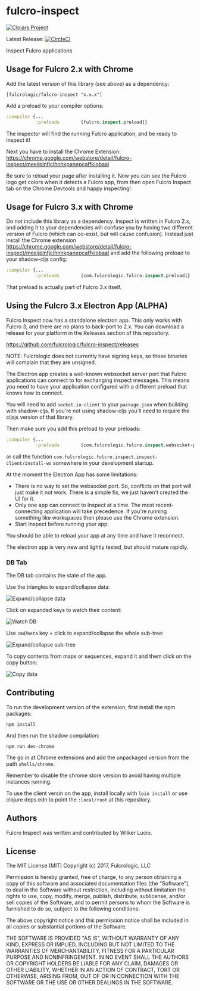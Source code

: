 # fulcro-inspect

[![Clojars Project](https://img.shields.io/clojars/v/fulcrologic/fulcro-inspect.svg)](https://clojars.org/fulcrologic/fulcro-inspect)

Latest Release: [![CircleCI](https://circleci.com/gh/fulcrologic/fulcro-inspect/tree/master.svg?style=svg)](https://circleci.com/gh/fulcrologic/fulcro-inspect/tree/master)

Inspect Fulcro applications

## Usage for Fulcro 2.x with Chrome

Add the latest version of this library (see above) as a dependency:

```
[fulcrologic/fulcro-inspect "x.x.x"]
```

Add a preload to your compiler options:

```clojure
:compiler {...
           :preloads        [fulcro.inspect.preload]}
```

The inspector will find the running Fulcro application, and be ready to inspect it!

Next you have to install the Chrome Extension: https://chrome.google.com/webstore/detail/fulcro-inspect/meeijplnfjcihnhkpanepcaffklobaal

Be sure to reload your page after installing it. Now you can see the Fulcro logo get colors when it detects a Fulcro app, from then open Fulcro Inspect tab on the Chrome Devtools and happy inspecting!

## Usage for Fulcro 3.x with Chrome

Do *not* include this library as a dependency. Inspect is written in Fulcro 2.x, and adding it
to your dependencies will confuse you by having two different version of Fulcro (which can co-exist, but will cause confusion).
Instead just install the Chrome 
extension https://chrome.google.com/webstore/detail/fulcro-inspect/meeijplnfjcihnhkpanepcaffklobaal
and add the following preload to your shadow-cljs config:

```clojure
:compiler {...
           :preloads        [com.fulcrologic.fulcro.inspect.preload]}
```

That preload is actually part of Fulcro 3.x itself.

## Using the Fulcro 3.x Electron App (ALPHA)

Fulcro Inspect now has a standalone electron app. This only works with 
Fulcro 3, and there are no plans to back-port to 2.x. You can download
a release for your platform in the Releases section of this repository.

https://github.com/fulcrologic/fulcro-inspect/releases

NOTE: Fulcrologic does not currently have signing keys, so these binaries 
will complain that they are unsigned. 

The Electron app creates a well-known websocket server port that Fulcro 
applications can connect to for exchanging inspect messages. This means
you need to have your application configured with a different preload
that knows how to connect.

You will need to add `socket.io-client` to your `package.json` when
building with shadow-cljs. If you're not
using shadow-cljs you'll need to require the cljsjs version of that library.

Then make sure you add this preload to your preloads:

```clojure
:compiler {...
           :preloads        [com.fulcrologic.fulcro.inspect.websocket-preload]}
```

or call the function `com.fulcrologic.fulcro.inspect.inspect-client/install-ws` somewhere in your 
development startup.

At the moment the Electron App has some limitations:

* There is no way to set the websocket port. So, conflicts on that port will
just make it not work. There is a simple fix, we just haven't created the UI for it.
* Only one app can connect to Inspect at a time. The most recent-connecting 
  application will take precedence.
  If you're running something like workspaces then please use the Chrome extension.
* Start Inspect before running your app.

You should be able to reload your app at any time and have it reconnect.

The electron app is very new and lightly tested, but should mature 
rapidly.

### DB Tab

The DB tab contains the state of the app.

Use the triangles to expand/collapse data:

![Expand/collapse data](https://raw.githubusercontent.com/fulcrologic/fulcro-inspect/master/doc/db-expand.gif)

Click on expanded keys to watch their content:

![Watch DB](https://raw.githubusercontent.com/fulcrologic/fulcro-inspect/master/doc/db-watch.gif)

Use `cmd`/`meta` key + click to expand/collapse the whole sub-tree:

![Expand/collapse sub-tree](https://raw.githubusercontent.com/fulcrologic/fulcro-inspect/master/doc/db-expand-children.gif)

To copy contents from maps or sequences, expand it and them click on the copy button:

![Copy data](https://raw.githubusercontent.com/fulcrologic/fulcro-inspect/master/doc/db-copy.gif)

## Contributing

To run the development version of the extension, first install the npm packages:

```
npm install
```

And then run the shadow compilation:

```
npm run dev-chrome
```

The go in at Chrome extensions and add the unpackaged version from the path `shells/chrome`.

Remember to disable the chrome store version to avoid having multiple instances running.

To use the client versin on the app, install locally with `lein install` or use clojure
deps.edn to point the `:local/root` at this repository.

## Authors

Fulcro Inspect was written and contributed by Wilker Lucio.

## License

The MIT License (MIT)
Copyright (c) 2017, Fulcrologic, LLC

Permission is hereby granted, free of charge, to any person obtaining a copy of this software and associated
documentation files (the "Software"), to deal in the Software without restriction, including without limitation the
rights to use, copy, modify, merge, publish, distribute, sublicense, and/or sell copies of the Software, and to permit
persons to whom the Software is furnished to do so, subject to the following conditions:

The above copyright notice and this permission notice shall be included in all copies or substantial portions of the
Software.

THE SOFTWARE IS PROVIDED "AS IS", WITHOUT WARRANTY OF ANY KIND, EXPRESS OR IMPLIED, INCLUDING BUT NOT LIMITED TO THE
WARRANTIES OF MERCHANTABILITY, FITNESS FOR A PARTICULAR PURPOSE AND NONINFRINGEMENT. IN NO EVENT SHALL THE AUTHORS OR
COPYRIGHT HOLDERS BE LIABLE FOR ANY CLAIM, DAMAGES OR OTHER LIABILITY, WHETHER IN AN ACTION OF CONTRACT, TORT OR
OTHERWISE, ARISING FROM, OUT OF OR IN CONNECTION WITH THE SOFTWARE OR THE USE OR OTHER DEALINGS IN THE SOFTWARE.
